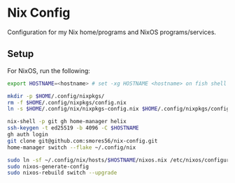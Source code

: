 Nix Config
==========

Configuration for my Nix home/programs and NixOS programs/services.

## Setup

For NixOS, run the following:

```bash
export HOSTNAME=<hostname> # set -xg HOSTNAME <hostname> on fish shell

mkdir -p $HOME/.config/nixpkgs/
rm -f $HOME/.config/nixpkgs/config.nix
ln -s $HOME/.config/nix/nixpkgs-config.nix $HOME/.config/nixpkgs/config.nix

nix-shell -p git gh home-manager helix
ssh-keygen -t ed25519 -b 4096 -C $HOSTNAME
gh auth login
git clone git@github.com:smores56/nix-config.git
home-manager switch --flake ~/.config/nix

sudo ln -sf ~/.config/nix/hosts/$HOSTNAME/nixos.nix /etc/nixos/configuration.nix
sudo nixos-generate-config
sudo nixos-rebuild switch --upgrade
```
